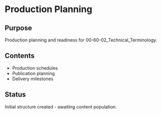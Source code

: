 # Production Planning

## Purpose
Production planning and readiness for 00-60-02_Technical_Terminology.

## Contents
- Production schedules
- Publication planning
- Delivery milestones

## Status
Initial structure created - awaiting content population.

